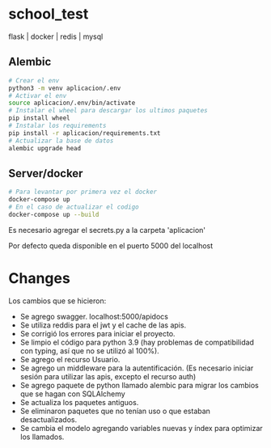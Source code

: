 # school_test
flask | docker | redis | mysql

## Alembic
```bash
# Crear el env
python3 -m venv aplicacion/.env
# Activar el env
source aplicacion/.env/bin/activate
# Instalar el wheel para descargar los ultimos paquetes
pip install wheel
# Instalar los requirements
pip install -r aplicacion/requirements.txt
# Actualizar la base de datos
alembic upgrade head
```

## Server/docker
```bash
# Para levantar por primera vez el docker
docker-compose up
# En el caso de actualizar el codigo
docker-compose up --build
```

Es necesario agregar el secrets.py a la carpeta 'aplicacion'

Por defecto queda disponible en el puerto 5000 del localhost

# Changes
Los cambios que se hicieron:

- Se agrego swagger. localhost:5000/apidocs
- Se utiliza reddis para el jwt y el cache de las apis.
- Se corrigió los errores para iniciar el proyecto.
- Se limpio el código para python 3.9 (hay problemas de compatibilidad con typing, así que no se utilizó al 100%).
- Se agrego el recurso Usuario.
- Se agrego un middleware para la autentificación. (Es necesario iniciar sesión para utilizar las apis, excepto el recurso auth)
- Se agrego paquete de python llamado alembic para migrar los cambios
que se hagan con SQLAlchemy
- Se actualiza los paquetes antiguos.
- Se eliminaron paquetes que no tenían uso o que estaban desactualizados.
- Se cambia el modelo agregando variables nuevas y índex para optimizar los llamados.
